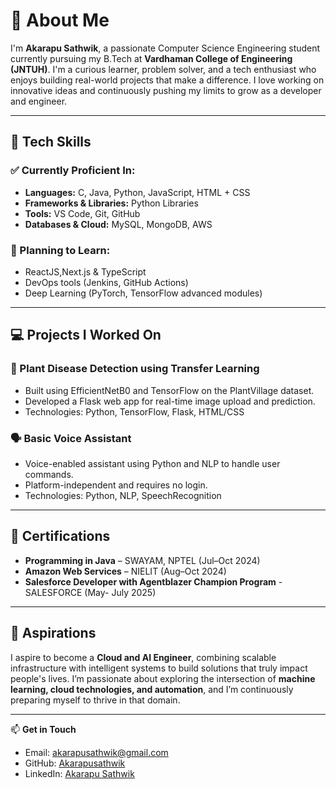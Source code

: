 # 👋 About Me

I'm **Akarapu Sathwik**, a passionate Computer Science Engineering student currently pursuing my B.Tech at **Vardhaman College of Engineering (JNTUH)**. I'm a curious learner, problem solver, and a tech enthusiast who enjoys building real-world projects that make a difference. I love working on innovative ideas and continuously pushing my limits to grow as a developer and engineer.

---

## 🧠 Tech Skills

### ✅ Currently Proficient In:
- **Languages:** C, Java, Python, JavaScript, HTML + CSS
- **Frameworks & Libraries:** Python Libraries
- **Tools:** VS Code, Git, GitHub
- **Databases & Cloud:** MySQL, MongoDB, AWS

### 🚀 Planning to Learn:
- ReactJS,Next.js & TypeScript
- DevOps tools (Jenkins, GitHub Actions)
- Deep Learning (PyTorch, TensorFlow advanced modules)

---

## 💻 Projects I Worked On

### 🌿 Plant Disease Detection using Transfer Learning
- Built using EfficientNetB0 and TensorFlow on the PlantVillage dataset.
- Developed a Flask web app for real-time image upload and prediction.
- Technologies: Python, TensorFlow, Flask, HTML/CSS

### 🗣️ Basic Voice Assistant
- Voice-enabled assistant using Python and NLP to handle user commands.
- Platform-independent and requires no login.
- Technologies: Python, NLP, SpeechRecognition

---

## 📜 Certifications

- **Programming in Java** – SWAYAM, NPTEL (Jul–Oct 2024)
- **Amazon Web Services** – NIELIT (Aug–Oct 2024)
- **Salesforce Developer with Agentblazer Champion Program** -SALESFORCE (May- July 2025)

---

## 🎯 Aspirations

I aspire to become a **Cloud and AI Engineer**, combining scalable infrastructure with intelligent systems to build solutions that truly impact people's lives. I’m passionate about exploring the intersection of **machine learning, cloud technologies, and automation**, and I’m continuously preparing myself to thrive in that domain.

---

📫 **Get in Touch**  
- Email: [akarapusathwik@gmail.com](mailto:akarapusathwik@gmail.com)  
- GitHub: [Akarapusathwik](https://github.com/Akarapusathwik)  
- LinkedIn: [Akarapu Sathwik](https://www.linkedin.com/in/akarapu-sathwik-8998332b6)
